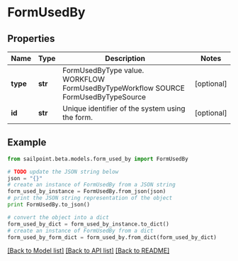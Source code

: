 # FormUsedBy


## Properties
Name | Type | Description | Notes
------------ | ------------- | ------------- | -------------
**type** | **str** | FormUsedByType value.  WORKFLOW FormUsedByTypeWorkflow SOURCE FormUsedByTypeSource | [optional] 
**id** | **str** | Unique identifier of the system using the form. | [optional] 

## Example

```python
from sailpoint.beta.models.form_used_by import FormUsedBy

# TODO update the JSON string below
json = "{}"
# create an instance of FormUsedBy from a JSON string
form_used_by_instance = FormUsedBy.from_json(json)
# print the JSON string representation of the object
print FormUsedBy.to_json()

# convert the object into a dict
form_used_by_dict = form_used_by_instance.to_dict()
# create an instance of FormUsedBy from a dict
form_used_by_form_dict = form_used_by.from_dict(form_used_by_dict)
```
[[Back to Model list]](../README.md#documentation-for-models) [[Back to API list]](../README.md#documentation-for-api-endpoints) [[Back to README]](../README.md)


